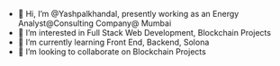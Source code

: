 - 👋 Hi, I’m @Yashpalkhandal, presently working as an Energy Analyst@Consulting Company@ Mumbai
- 👀 I’m interested in Full Stack Web Development, Blockchain Projects
- 🌱 I’m currently learning Front End, Backend, Solona
- 💞️ I’m looking to collaborate on Blockchain Projects


<!---
Yashpalkhandal/Yashpalkhandal is a ✨ special ✨ repository because its `README.md` (this file) appears on your GitHub profile.
You can click the Preview link to take a look at your changes.
--->
